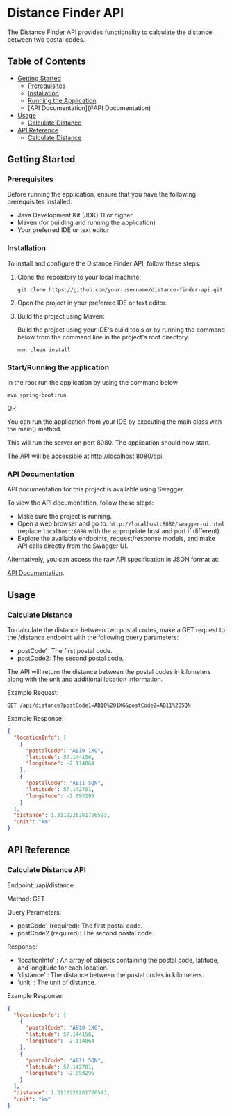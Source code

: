 # Distance Finder API

The Distance Finder API provides functionality to calculate the distance between two postal codes.

## Table of Contents
- [Getting Started](#getting-started)
    - [Prerequisites](#prerequisites)
    - [Installation](#installation)
    - [Running the Application](#running-the-application)
    - [API Documentation](#API Documentation)
- [Usage](#usage)
    - [Calculate Distance](#calculate-distance)
- [API Reference](#api-reference)
    - [Calculate Distance](#calculate-distance-api)

## Getting Started

### Prerequisites

Before running the application, ensure that you have the following prerequisites installed:

- Java Development Kit (JDK) 11 or higher
- Maven (for building and running the application)
- Your preferred IDE or text editor

### Installation

To install and configure the Distance Finder API, follow these steps:

1. Clone the repository to your local machine:

   ```shell
   git clone https://github.com/your-username/distance-finder-api.git
    ```
   
2. Open the project in your preferred IDE or text editor.


3. Build the project using Maven:

    Build the project using your IDE's build tools or 
    by running the command below from the command line in the project's root directory.
    ```Shell
    mvn clean install
    ```

### Start/Running the application

In the root run the application by using the command below

```Shell
mvn spring-boot:run
```
OR

You can run the application from your IDE by executing 
the main class with the main() method.

This will run the server on port 8080.
The application should now start.

The API will be accessible at http://localhost:8080/api.

### API Documentation

API documentation for this project is available using Swagger.

To view the API documentation, follow these steps:

- Make sure the project is running. 
- Open a web browser and go to: `http://localhost:8080/swagger-ui.html` (replace `localhost:8080` with the appropriate host and port if different). 
- Explore the available endpoints, request/response models, and make API calls directly from the Swagger UI.

Alternatively, you can access the raw API specification in JSON format at: 

[API Documentation](./src/main/resources/swagger.json).

## Usage
### Calculate Distance

To calculate the distance between two postal codes, 
make a GET request to the /distance endpoint with the 
following query parameters:

- postCode1: The first postal code.
- postCode2: The second postal code.

The API will return the distance between the postal codes in kilometers along with the unit and additional location information.

Example Request:

```http
GET /api/distance?postCode1=AB10%201XG&postCode2=AB11%205QN
```

Example Response:

```json
{
  "locationInfo": [
    {
      "postalCode": "AB10 1XG",
      "latitude": 57.144156,
      "longitude": -2.114864
    },
    {
      "postalCode": "AB11 5QN",
      "latitude": 57.142701,
      "longitude": -2.093295
    }
  ],
  "distance": 1.3112226281726593,
  "unit": "km"
}
```

## API Reference
### Calculate Distance API

Endpoint: /api/distance

Method: GET

Query Parameters:

 - postCode1 (required): The first postal code.
 - postCode2 (required): The second postal code.

Response:

 - 'locationInfo' : An array of objects containing the postal code, latitude, and longitude for each location.
 - 'distance' : The distance between the postal codes in kilometers.
 - 'unit' : The unit of distance.

Example Response:

```json
{
  "locationInfo": [
    {
      "postalCode": "AB10 1XG",
      "latitude": 57.144156,
      "longitude": -2.114864
    },
    {
      "postalCode": "AB11 5QN",
      "latitude": 57.142701,
      "longitude": -2.093295
    }
  ],
  "distance": 1.3112226281726593,
  "unit": "km"
}
```